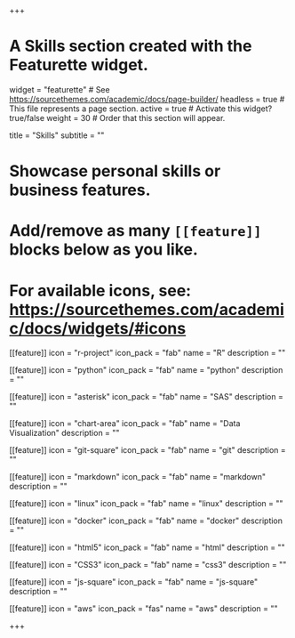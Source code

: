 +++
# A Skills section created with the Featurette widget.
widget = "featurette"  # See https://sourcethemes.com/academic/docs/page-builder/
headless = true  # This file represents a page section.
active = true  # Activate this widget? true/false
weight = 30  # Order that this section will appear.

title = "Skills"
subtitle = ""

# Showcase personal skills or business features.
# 
# Add/remove as many `[[feature]]` blocks below as you like.
# 
# For available icons, see: https://sourcethemes.com/academic/docs/widgets/#icons

[[feature]]
  icon = "r-project"
  icon_pack = "fab"
  name = "R"
  description = ""
  
[[feature]]
  icon = "python"
  icon_pack = "fab"
  name = "python"
  description = ""

[[feature]]
  icon = "asterisk"
  icon_pack = "fab"
  name = "SAS"
  description = ""

[[feature]]
  icon = "chart-area"
  icon_pack = "fab"
  name = "Data Visualization"
  description = ""  

[[feature]]
  icon = "git-square"
  icon_pack = "fab"
  name = "git"
  description = ""  

[[feature]]
  icon = "markdown"
  icon_pack = "fab"
  name = "markdown"
  description = ""  

[[feature]]
  icon = "linux"
  icon_pack = "fab"
  name = "linux"
  description = ""  
  
[[feature]]
  icon = "docker"
  icon_pack = "fab"
  name = "docker"
  description = ""  

[[feature]]
  icon = "html5"
  icon_pack = "fab"
  name = "html"
  description = ""
  
[[feature]]
  icon = "CSS3"
  icon_pack = "fab"
  name = "css3"
  description = ""  

[[feature]]
  icon = "js-square"
  icon_pack = "fab"
  name = "js-square"
  description = ""  

[[feature]]
  icon = "aws"
  icon_pack = "fas"
  name = "aws"
  description = ""  

+++
